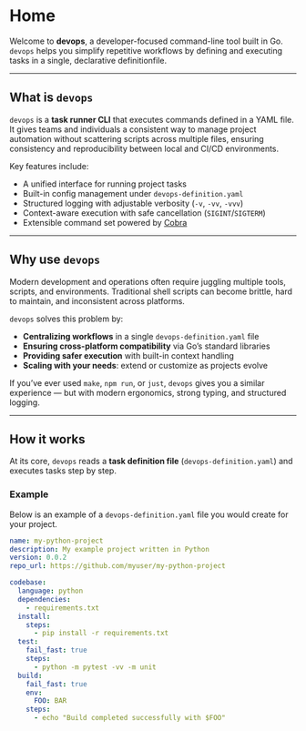 # Home

Welcome to **devops**, a developer-focused command-line tool built in Go.
`devops` helps you simplify repetitive workflows by defining and executing tasks in a single,
declarative definitionfile.

---

## What is `devops`

`devops` is a **task runner CLI** that executes commands defined in a YAML file.
It gives teams and individuals a consistent way to manage project automation without scattering
scripts across multiple files, ensuring consistency and reproducibility between local and CI/CD
environments.

Key features include:

- A unified interface for running project tasks
- Built-in config management under `devops-definition.yaml`
- Structured logging with adjustable verbosity (`-v`, `-vv`, `-vvv`)
- Context-aware execution with safe cancellation (`SIGINT`/`SIGTERM`)
- Extensible command set powered by [Cobra](https://github.com/spf13/cobra)

---

## Why use `devops`

Modern development and operations often require juggling multiple tools, scripts, and environments.
Traditional shell scripts can become brittle, hard to maintain, and inconsistent across platforms.

`devops` solves this problem by:

- **Centralizing workflows** in a single `devops-definition.yaml` file
- **Ensuring cross-platform compatibility** via Go’s standard libraries
- **Providing safer execution** with built-in context handling
- **Scaling with your needs**: extend or customize as projects evolve

If you’ve ever used `make`, `npm run`, or `just`, `devops` gives you a similar experience — but
with modern ergonomics, strong typing, and structured logging.

---

## How it works

At its core, `devops` reads a **task definition file** (`devops-definition.yaml`) and executes
tasks step by step.

### Example

Below is an example of a `devops-definition.yaml` file you would create for your project.

```yaml title="devops-definition.yaml"
name: my-python-project
description: My example project written in Python
version: 0.0.2
repo_url: https://github.com/myuser/my-python-project

codebase:
  language: python
  dependencies:
    - requirements.txt
  install:
    steps:
      - pip install -r requirements.txt
  test:
    fail_fast: true
    steps:
      - python -m pytest -vv -m unit
  build:
    fail_fast: true
    env:
      FOO: BAR
    steps:
      - echo "Build completed successfully with $FOO"
```
